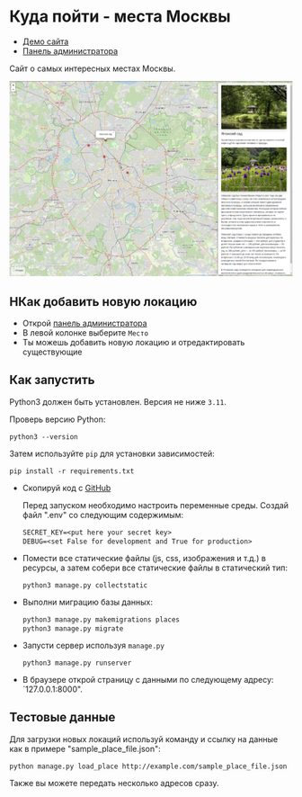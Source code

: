 # Куда пойти - места Москвы

- [Демо сайта](http://anton664.pythonanywhere.com/)
- [Панель администратора](http://anton664.pythonanywhere.com/admin)


Сайт о самых интересных местах Москвы.

![Скриншот главной страницы](https://github.com/Velial72/where_to_go/blob/main/%D0%A1%D0%BD%D0%B8%D0%BC%D0%BE%D0%BA%20%D1%8D%D0%BA%D1%80%D0%B0%D0%BD%D0%B0%20%D0%BE%D1%82%202024-06-10%2022-25-52.png)


## HКак добавить новую локацию

- Открой [панель администратора](http://anton664.pythonanywhere.com/admin)
- В левой колонке выберите `Место`
- Ты можешь добавить новую локацию и отредактировать существующие

## Как запустить

Python3 должен быть установлен. Версия не ниже `3.11`.<br>

Проверь версию Python:
```
python3 --version
```

Затем используйте `pip` для установки зависимостей:
```
pip install -r requirements.txt
```

* Скопируй код с [GitHub](https://github.com/Velial72/where_to_go)

    Перед запуском необходимо настроить переменные среды. Создай файл ".env" со следующим содержимым:

    ```
    SECRET_KEY=<put here your secret key>
    DEBUG=<set False for development and True for production>
    ```

* Помести все статические файлы (js, css, изображения и т.д.) в ресурсы, а затем собери все статические файлы в статический тип:
    ```
    python3 manage.py collectstatic
    ```

* Выполни миграцию базы данных:
    ```
    python3 manage.py makemigrations places
    python3 manage.py migrate
    ```

* Запусти сервер используя `manage.py`
    ```
    python3 manage.py runserver
    ```

*  В браузере открой страницу с данными по следующему адресу: `127.0.0.1:8000".

## Тестовые данные

Для загрузки новых локаций используй команду и ссылку на данные как в примере "sample_place_file.json":

```
python manage.py load_place http://example.com/sample_place_file.json
```

Также вы можете передать несколько адресов сразу.
